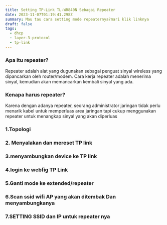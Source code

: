 ```yaml
---
title: Setting TP-Link TL-WR840N Sebagai Repeater
date: 2023-11-07T01:19:41.298Z
summary: Mau tau cara setting mode repeaternya?mari klik linknya
draft: false
tags:
  - dhcp
  - layer-3-protocol
  - tp-link
---
```

### Apa itu repeater?

Repeater adalah alat yang dugunakan sebagai penguat sinyal wireless yang dipancarkan oleh router/modem. Cara kerja repeater adalah menerima sinyal, kemudian akan memancarkan kembali sinyal yang ada.

### Kenapa harus repeater?

Karena dengan adanya repeater, seorang administrator jaringan tidak perlu menarik kabel untuk memperluas area jaringan tapi cukup menggunakan repeater untuk menangkap sinyal yang akan diperluas

### 1.Topologi



### 2. Menyalakan dan mereset TP link

### 3.menyambungkan device ke TP link

### 4.login ke webfig TP Link

### 5.Ganti mode ke extended/repeater

### 6.Scan ssid wifi AP yang akan ditembak Dan menyambungkanya

### 7.SETTING SSID dan IP untuk repeater nya